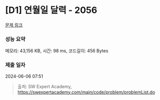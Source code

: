 # [D1] 연월일 달력 - 2056 

[문제 링크](https://swexpertacademy.com/main/code/problem/problemDetail.do?contestProbId=AV5QLkdKAz4DFAUq) 

### 성능 요약

메모리: 43,156 KB, 시간: 98 ms, 코드길이: 456 Bytes

### 제출 일자

2024-06-06 07:51



> 출처: SW Expert Academy, https://swexpertacademy.com/main/code/problem/problemList.do